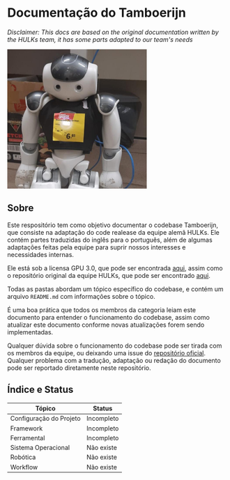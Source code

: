 # Documentação do Tamboerijn

*Disclaimer: This docs are based on the original documentation written by the HULKs team, it has some parts adapted to our team's needs*

<img title="Bisnaguinha" alt="Imagem do bisnaguinha, nosso robô artilheiro" src="./img/bisnaguinha.jpg" width="320" height="320">

## Sobre
Este respositório tem como objetivo documentar o codebase Tamboerijn, que consiste na adaptação do code realease da equipe alemã HULKs. Ele contém partes traduzidas do inglês para o português, além de algumas adaptações feitas pela equipe para suprir nossos interesses e necessidades internas.

Ele está sob a licensa GPU 3.0, que pode ser encontrada [aqui](./LICENSE), assim como o repositório original da equipe HULKs, que pode ser encontrado [aqui](https://github.com/HULKs/hulk).

Todas as pastas abordam um tópico específico do codebase, e contém um arquivo `README.md` com informações sobre o tópico.

É uma boa prática que todos os membros da categoria leiam este documento para entender o funcionamento do codebase, assim como atualizar este documento conforme novas atualizações forem sendo implementadas.

Qualquer dúvida sobre o funcionamento do codebase pode ser tirada com os membros da equipe, ou deixando uma issue do [repositório oficial](https://github.com/rinobot-team/Tamboerijn). Qualquer problema com a tradução, adaptação ou redação do documento pode ser reportado diretamente neste repositório.

## Índice e Status

| Tópico | Status |
| ------ | ------ |
| Configuração do Projeto  | Incompleto |
| Framework | Incompleto |
| Ferramental | Incompleto |
| Sistema Operacional | Não existe |
| Robótica | Não existe |
| Workflow | Não existe |